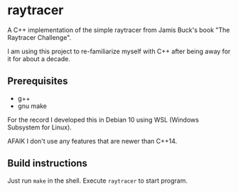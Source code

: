 # raytracer
A C++ implementation of the simple raytracer from Jamis Buck's book "The Raytracer Challenge".

I am using this project to re-familiarize myself with C++ after being away for it for about a decade.

## Prerequisites
- g++
- gnu make

For the record I developed this in Debian 10 using WSL (Windows Subsystem for Linux).

AFAIK I don't use any features that are newer than C++14.

## Build instructions
Just run `make` in the shell. Execute `raytracer` to start program.
